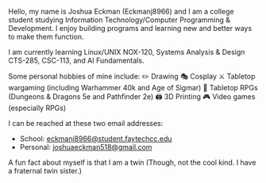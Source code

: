 Hello, my name is Joshua Eckman (Eckmanj8966) and I am a college student studying Information Technology/Computer Programming & Development. I enjoy building programs and learning new and better ways to make them function.

I am currently learning Linux/UNIX NOX-120, Systems Analysis & Design CTS-285, CSC-113, and AI Fundamentals.

Some personal hobbies of mine include: 
✏️ Drawing
🎭 Cosplay
⚔️ Tabletop wargaming (including Warhammer 40k and Age of Sigmar)
🎲 Tabletop RPGs (Dungeons & Dragons 5e and Pathfinder 2e)
🖨️ 3D Printing
🎮 Video games (especially RPGs)

I can be reached at these two email addresses: 
- School: eckmanj8966@student.faytechcc.edu
- Personal: joshuaeckman518@gmail.com

A fun fact about myself is that I am a twin (Though, not the cool kind. I have a fraternal twin sister.)
